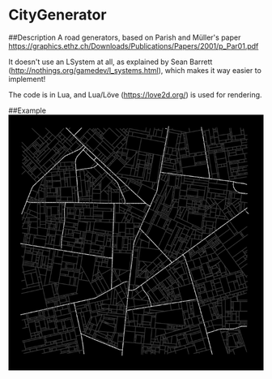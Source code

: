 # CityGenerator

##Description
A road generators, based on  Parish and Müller's paper https://graphics.ethz.ch/Downloads/Publications/Papers/2001/p_Par01.pdf

It doesn't use an LSystem at all, as explained by Sean Barrett (http://nothings.org/gamedev/l_systems.html), which makes it way easier to implement!

The code is in Lua, and Lua/Löve (https://love2d.org/) is used for rendering.

##Example
![Example](https://github.com/piloChambert/CityGenerator/blob/master/capture.png?raw=true)
